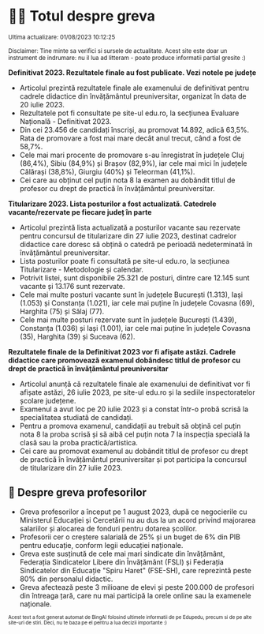 # 👩‍🏫 Totul despre greva
<sub>Ultima actualizare: 01/08/2023 10:12:25</sub>

<sub>Disclaimer: Tine minte sa verifici si sursele de actualitate. Acest site este doar un instrument de indrumare: nu il lua ad litteram - poate produce informatii partial gresite :)</sub>

**Definitivat 2023. Rezultatele finale au fost publicate. Vezi notele pe județe**
- Articolul prezintă rezultatele finale ale examenului de definitivat pentru cadrele didactice din învățământul preuniversitar, organizat în data de 20 iulie 2023.
- Rezultatele pot fi consultate pe site-ul edu.ro, la secțiunea Evaluare Națională - Definitivat 2023.
- Din cei 23.456 de candidați înscriși, au promovat 14.892, adică 63,5%. Rata de promovare a fost mai mare decât anul trecut, când a fost de 58,7%.
- Cele mai mari procente de promovare s-au înregistrat în județele Cluj (86,4%), Sibiu (84,9%) și Brașov (82,9%), iar cele mai mici în județele Călărași (38,8%), Giurgiu (40%) și Teleorman (41,1%).
- Cei care au obținut cel puțin nota 8 la examen au dobândit titlul de profesor cu drept de practică în învățământul preuniversitar.

**Titularizare 2023. Lista posturilor a fost actualizată. Catedrele vacante/rezervate pe fiecare județ în parte**
- Articolul prezintă lista actualizată a posturilor vacante sau rezervate pentru concursul de titularizare din 27 iulie 2023, destinat cadrelor didactice care doresc să obțină o catedră pe perioadă nedeterminată în învățământul preuniversitar.
- Lista posturilor poate fi consultată pe site-ul edu.ro, la secțiunea Titularizare - Metodologie și calendar.
- Potrivit listei, sunt disponibile 25.321 de posturi, dintre care 12.145 sunt vacante și 13.176 sunt rezervate.
- Cele mai multe posturi vacante sunt în județele București (1.313), Iași (1.053) și Constanța (1.021), iar cele mai puține în județele Covasna (69), Harghita (75) și Sălaj (77).
- Cele mai multe posturi rezervate sunt în județele București (1.439), Constanța (1.036) și Iași (1.001), iar cele mai puține în județele Covasna (35), Harghita (39) și Suceava (62).

**Rezultatele finale de la Definitivat 2023 vor fi afișate astăzi. Cadrele didactice care promovează examenul dobândesc titlul de profesor cu drept de practică în învăţământul preuniversitar**
- Articolul anunță că rezultatele finale ale examenului de definitivat vor fi afișate astăzi, 26 iulie 2023, pe site-ul edu.ro și la sediile inspectoratelor școlare județene.
- Examenul a avut loc pe 20 iulie 2023 și a constat într-o probă scrisă la specialitatea studiată de candidați.
- Pentru a promova examenul, candidații au trebuit să obțină cel puțin nota 8 la proba scrisă și să aibă cel puțin nota 7 la inspecția specială la clasă sau la proba practică/artistica.
- Cei care au promovat examenul au dobândit titlul de profesor cu drept de practică în învățământul preuniversitar și pot participa la concursul de titularizare din 27 iulie 2023.

## 🏫 Despre greva profesorilor
- Greva profesorilor a început pe 1 august 2023, după ce negocierile cu Ministerul Educației și Cercetării nu au dus la un acord privind majorarea salariilor și alocarea de fonduri pentru dotarea școlilor.
- Profesorii cer o creștere salarială de 25% și un buget de 6% din PIB pentru educație, conform legii educației naționale.
- Greva este susținută de cele mai mari sindicate din învățământ, Federația Sindicatelor Libere din Învățământ (FSLI) și Federația Sindicatelor din Educație "Spiru Haret" (FSE-SH), care reprezintă peste 80% din personalul didactic.
- Greva afectează peste 3 milioane de elevi și peste 200.000 de profesori din întreaga țară, care nu mai participă la orele online sau la examenele naționale.


<sub><sub>Acest text a fost generat automat de BingAI folosind ultimele informatii de pe Edupedu, precum si de pe alte site-uri de stiri. Deci, nu te baza pe el pentru a lua decizii importante :)</sub></sub>